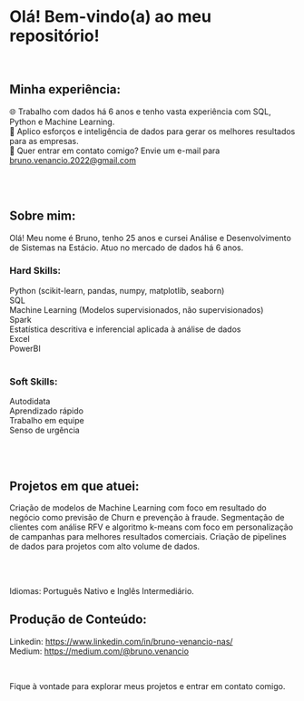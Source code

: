 # Olá! Bem-vindo(a) ao meu repositório!

<br>

## Minha experiência:
🌐 Trabalho com dados há 6 anos e tenho vasta experiência com SQL, Python e Machine Learning. <br>
🎯 Aplico esforços e inteligência de dados para gerar os melhores resultados para as empresas. <br>
📧 Quer entrar em contato comigo? Envie um e-mail para bruno.venancio.2022@gmail.com <br>
<br>

<br>

## Sobre mim:

Olá! Meu nome é Bruno, tenho 25 anos e cursei Análise e Desenvolvimento de Sistemas na Estácio. Atuo no mercado de dados há 6 anos.

### Hard Skills:

Python (scikit-learn, pandas, numpy, matplotlib, seaborn) <br>
SQL <br>
Machine Learning (Modelos supervisionados, não supervisionados) <br>
Spark <br>
Estatística descritiva e inferencial aplicada à análise de dados <br>
Excel <br>
PowerBI <br>
<br>

### Soft Skills:

Autodidata <br>
Aprendizado rápido <br>
Trabalho em equipe <br>
Senso de urgência <br>
<br>

<br>

## Projetos em que atuei:

Criação de modelos de Machine Learning com foco em resultado do negócio como previsão de Churn e prevenção à fraude.
Segmentação de clientes com análise RFV e algoritmo k-means com foco em personalização de campanhas para melhores resultados comerciais.
Criação de pipelines de dados para projetos com alto volume de dados.

<br>

<br>

Idiomas: Português Nativo e Inglês Intermediário.

## Produção de Conteúdo:

Linkedin: https://www.linkedin.com/in/bruno-venancio-nas/ <br>
Medium: https://medium.com/@bruno.venancio <br>

<br>

Fique à vontade para explorar meus projetos e entrar em contato comigo.
